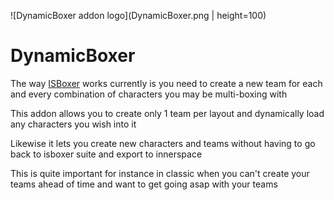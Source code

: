 ![DynamicBoxer addon logo](DynamicBoxer.png  | height=100)

# DynamicBoxer

The way [ISBoxer](http://isboxer.com/wiki/WoW:Quicker_Start_Guide) works currently is you need to 
create a new team for each and every combination of characters you may be multi-boxing with

This addon allows you to create only 1 team per layout and dynamically load any characters you wish into it

Likewise it lets you create new characters and teams without having to go back to isboxer suite and export to innerspace

This is quite important for instance in classic when you can't create your teams ahead of time and want to get going asap 
with your teams
